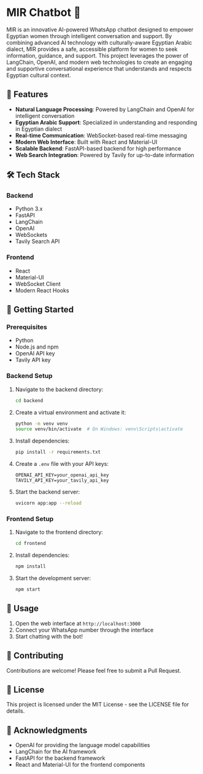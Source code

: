 # MIR Chatbot 🤖

MIR is an innovative AI-powered WhatsApp chatbot designed to empower Egyptian women through intelligent conversation and support. By combining advanced AI technology with culturally-aware Egyptian Arabic dialect, MIR provides a safe, accessible platform for women to seek information, guidance, and support. This project leverages the power of LangChain, OpenAI, and modern web technologies to create an engaging and supportive conversational experience that understands and respects Egyptian cultural context.

## 🌟 Features

- **Natural Language Processing**: Powered by LangChain and OpenAI for intelligent conversation
- **Egyptian Arabic Support**: Specialized in understanding and responding in Egyptian dialect
- **Real-time Communication**: WebSocket-based real-time messaging
- **Modern Web Interface**: Built with React and Material-UI
- **Scalable Backend**: FastAPI-based backend for high performance
- **Web Search Integration**: Powered by Tavily for up-to-date information

## 🛠️ Tech Stack

### Backend
- Python 3.x
- FastAPI
- LangChain
- OpenAI
- WebSockets
- Tavily Search API

### Frontend
- React 
- Material-UI
- WebSocket Client
- Modern React Hooks

## 🚀 Getting Started

### Prerequisites
- Python 
- Node.js and npm
- OpenAI API key
- Tavily API key

### Backend Setup
1. Navigate to the backend directory:
   ```bash
   cd backend
   ```

2. Create a virtual environment and activate it:
   ```bash
   python -m venv venv
   source venv/bin/activate  # On Windows: venv\Scripts\activate
   ```

3. Install dependencies:
   ```bash
   pip install -r requirements.txt
   ```

4. Create a `.env` file with your API keys:
   ```
   OPENAI_API_KEY=your_openai_api_key
   TAVILY_API_KEY=your_tavily_api_key
   ```

5. Start the backend server:
   ```bash
   uvicorn app:app --reload
   ```

### Frontend Setup
1. Navigate to the frontend directory:
   ```bash
   cd frontend
   ```

2. Install dependencies:
   ```bash
   npm install
   ```

3. Start the development server:
   ```bash
   npm start
   ```

## 📱 Usage

1. Open the web interface at `http://localhost:3000`
2. Connect your WhatsApp number through the interface
3. Start chatting with the bot!

## 🤝 Contributing

Contributions are welcome! Please feel free to submit a Pull Request.

## 📝 License

This project is licensed under the MIT License - see the LICENSE file for details.

## 🙏 Acknowledgments

- OpenAI for providing the language model capabilities
- LangChain for the AI framework
- FastAPI for the backend framework
- React and Material-UI for the frontend components 
